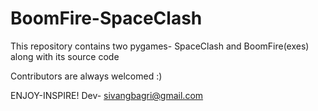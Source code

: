 # BoomFire-SpaceClash
 This repository contains two pygames- SpaceClash and BoomFire(exes) along with its source code
 
 Contributors are always welcomed :)
 
 ENJOY-INSPIRE!
 Dev- sivangbagri@gmail.com
 
